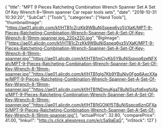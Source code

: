 {
	"title": "MPT 9 Pieces Ratcheting Combination Wrench Spanner Set A Set Of Key Wrench 8~19mm spanner Car repair tools sets",
	"date": "2018-10-31 10:30:20",
	"SubCat": ["Tools"],
	"categories": ["Hand Tools"],
	"thumbnailImage": "https://ae01.alicdn.com/kf/HTB1cZrzKk9WBuNjSspeq6yz5VXaK/MPT-9-Pieces-Ratcheting-Combination-Wrench-Spanner-Set-A-Set-Of-Key-Wrench-8-19mm-spanner.jpg_220x220.jpg",
	"BigImage": ["https://ae01.alicdn.com/kf/HTB1cZrzKk9WBuNjSspeq6yz5VXaK/MPT-9-Pieces-Ratcheting-Combination-Wrench-Spanner-Set-A-Set-Of-Key-Wrench-8-19mm-spanner.jpg","https://ae01.alicdn.com/kf/HTB1mCjyKb5YBuNjSspoq6zeNFXah/MPT-9-Pieces-Ratcheting-Combination-Wrench-Spanner-Set-A-Set-Of-Key-Wrench-8-19mm-spanner.jpg","https://ae01.alicdn.com/kf/HTB1glg7Kb9YBuNjy0Fgq6AxcXXaw/MPT-9-Pieces-Ratcheting-Combination-Wrench-Spanner-Set-A-Set-Of-Key-Wrench-8-19mm-spanner.jpg","https://ae01.alicdn.com/kf/HTB1NDmuKgaTBuNjSszfq6xgfpXay/MPT-9-Pieces-Ratcheting-Combination-Wrench-Spanner-Set-A-Set-Of-Key-Wrench-8-19mm-spanner.jpg","https://ae01.alicdn.com/kf/HTB1tGOIKf5TBuNjSspcq6znGFXaS/MPT-9-Pieces-Ratcheting-Combination-Wrench-Spanner-Set-A-Set-Of-Key-Wrench-8-19mm-spanner.jpg"],
	"actualPrice": 32.80,
	"comparePrice": 41.00,
	"linkurl": "http://s.click.aliexpress.com/e/c5a9aEqG",
	"inStock": 127
}
